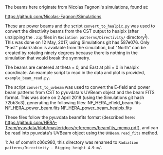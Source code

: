 The beams here originate from Nicolas Fagnoni's simulations, found at:

https://github.com/Nicolas-Fagnoni/Simulations

These are power beams and the script `convert_to_healpix.py` was used to convert the directivity beams from the CST output to healpix (after unzipping the `.zip` files in `Radiation patterns/Directivity/` directory<sup>[1](#foot1)</sup>). This was done on 12 May, 2017, using Simulations git has 587e076. Only "East" polarization is available from the simulation, but "North" can be created by rotating ninety degrees because there is nothing in the simulation that would break the symmetry.

The beams are centered at theta = 0, and East at phi = 0 in healpix coordinate. An example script to read in the data and plot is provided, `example_beam_read.py`.

The script `convert_to_uvbeam` was used to convert the E-field and power beam patterns from CST to pyuvdata's UVBeam object and the beam FITS format. This was done on 2 April 2018 (using the Simulations git hash 72bb3c3), generating the following files:
NF_HERA_efield_beam.fits
NF_HERA_power_beam.fits
NF_HERA_power_beam_healpix.fits

These files follow the pyuvdata beamfits format (described here: https://github.com/HERA-Team/pyuvdata/blob/master/docs/references/beamfits_memo.pdf),
and can be read into pyuvdata's UVBeam object using the `UVBeam.read_fits` method.

<a name="foot1">1</a>: As of commit c06c980, this directory was renamed to `Radiation patterns/Directivity - Rigging height 4.9 m/`.
